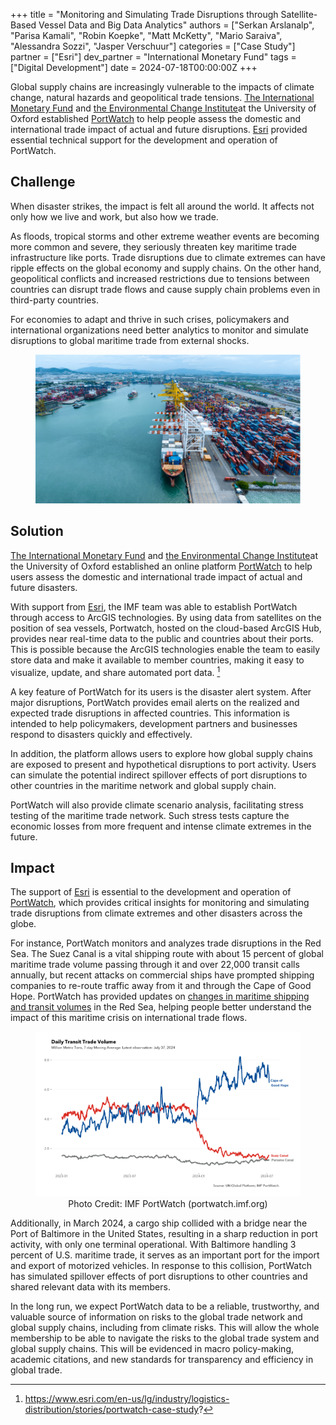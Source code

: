 +++
title = "Monitoring and Simulating Trade Disruptions through Satellite-Based Vessel Data and Big Data Analytics"
authors = ["Serkan Arslanalp", "Parisa Kamali", "Robin Koepke", "Matt McKetty", "Mario Saraiva", "Alessandra Sozzi", "Jasper Verschuur"]
categories = ["Case Study"]
partner = ["Esri"]
dev_partner = "International Monetary Fund"
tags = ["Digital Development"]
date = 2024-07-18T00:00:00Z
+++


Global supply chains are increasingly vulnerable to the impacts of climate change, natural hazards and geopolitical trade tensions. [The International Monetary Fund](https://www.imf.org/en/Home) and [the Environmental Change Institute](https://www.eci.ox.ac.uk/)at the University of Oxford established [PortWatch](https://portwatch.imf.org/) to help people assess the domestic and international trade impact of actual and future disruptions. [Esri](https://www.esri.com/en-us/home) provided essential technical support for the development and operation of PortWatch. 


## Challenge

When disaster strikes, the impact is felt all around the world. It affects not only how we live and work, but also how we trade. 

As floods, tropical storms and other extreme weather events are becoming more common and severe, they seriously threaten key maritime trade infrastructure like ports. Trade disruptions due to climate extremes can have ripple effects on the global economy and supply chains. On the other hand, geopolitical conflicts and increased restrictions due to tensions between countries can disrupt trade flows and cause supply chain problems even in third-party countries.

For economies to adapt and thrive in such crises, policymakers and international organizations need better analytics to monitor and simulate disruptions to global maritime trade from external shocks.

<figure align="center">
    <img src="monitoring-and-simulating-trade-disruptions-thumbnail.png" 
    <figcaption>
        <center>
  </center>
    </figcaption>
</figure>


## Solution

[The International Monetary Fund](https://www.imf.org/en/Home) and [the Environmental Change Institute](https://www.eci.ox.ac.uk/)at the University of Oxford established an online platform [PortWatch](https://portwatch.imf.org/) to help users assess the domestic and international trade impact of actual and future disasters.

With support from [Esri](https://www.esri.com/en-us/home), the IMF team was able to establish PortWatch through access to ArcGIS technologies. By using data from satellites on the position of sea vessels, Portwatch, hosted on the cloud-based ArcGIS Hub, provides near real-time data to the public and countries about their ports. This is possible because the ArcGIS technologies enable the team to easily store data and make it available to member countries, making it easy to visualize, update, and share automated port data. [^1] 

A key feature of PortWatch for its users is the disaster alert system. After major disruptions, PortWatch provides email alerts on the realized and expected trade disruptions in affected countries. This information is intended to help policymakers, development partners and businesses respond to disasters quickly and effectively.

In addition, the platform allows users to explore how global supply chains are exposed to present and hypothetical disruptions to port activity. Users can simulate the potential indirect spillover effects of port disruptions to other countries in the maritime network and global supply chain.

PortWatch will also provide climate scenario analysis, facilitating stress testing of the maritime trade network. Such stress tests capture the economic losses from more frequent and intense climate extremes in the future.


## Impact

The support of [Esri](https://www.esri.com/en-us/home) is essential to the development and operation of [PortWatch](https://portwatch.imf.org/), which provides critical insights for monitoring and simulating trade disruptions from climate extremes and other disasters across the globe.

For instance, PortWatch monitors and analyzes trade disruptions in the Red Sea. The Suez Canal is a vital shipping route with about 15 percent of global maritime trade volume passing through it and over 22,000 transit calls annually, but recent attacks on commercial ships have prompted shipping companies to re-route traffic away from it and through the Cape of Good Hope. PortWatch has provided updates on [changes in maritime shipping and transit volumes]( https://www.imf.org/en/Blogs/Articles/2024/03/07/Red-Sea-Attacks-Disrupt-Global-Trade) in the Red Sea, helping people better understand the impact of this maritime crisis on international trade flows.

<figure align="center">
    <img src="monitoring-and-simulating-trade-disruptions-figure1.png " 
    <figcaption>
        <center>
Photo Credit: IMF PortWatch (portwatch.imf.org)
  </center>
    </figcaption>
</figure>


Additionally, in March 2024, a cargo ship collided with a bridge near the Port of Baltimore in the United States, resulting in a sharp reduction in port activity, with only one terminal operational. With Baltimore handling 3 percent of U.S. maritime trade, it serves as an important port for the import and export of motorized vehicles. In response to this collision, PortWatch has simulated spillover effects of port disruptions to other countries and shared relevant data with its members.

In the long run, we expect PortWatch data to be a reliable, trustworthy, and valuable source of information on risks to the global trade network and global supply chains, including from climate risks. This will allow the whole membership to be able to navigate the risks to the global trade system and global supply chains. This will be evidenced in macro policy-making, academic citations, and new standards for transparency and efficiency in global trade.

[^1]: https://www.esri.com/en-us/lg/industry/logistics-distribution/stories/portwatch-case-study? 
